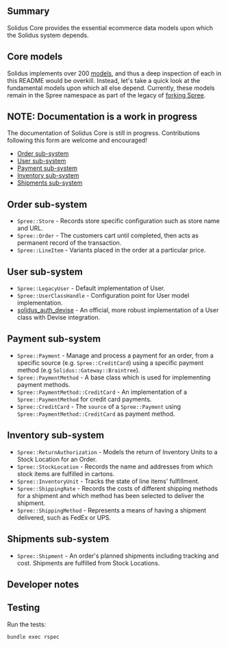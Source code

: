 Summary
------
Solidus Core provides the essential ecommerce data models upon which the
Solidus system depends.

Core models
-----------
Solidus implements over 200 [models](https://github.com/solidusio/solidus/tree/main/core/app/models/spree),
and thus a deep inspection of each in this README would be overkill. Instead,
let's take a quick look at the fundamental models upon which all else depend.
Currently, these models remain in the Spree namespace as part of the legacy of
[forking Spree](https://solidus.io/blog/2015/10/28/future-of-spree.html).

## NOTE: Documentation is a work in progress
The documentation of Solidus Core is still in progress. Contributions following
this form are welcome and encouraged!

* [Order sub-system](#order-sub-system)
* [User sub-system](#user-sub-system)
* [Payment sub-system](#payment-sub-system)
* [Inventory sub-system](#inventory-sub-system)
* [Shipments sub-system](#shipments-sub-system)

## Order sub-system
* `Spree::Store` - Records store specific configuration such as store name and URL.
* `Spree::Order` - The customers cart until completed, then acts as
permanent record of the transaction.
* `Spree::LineItem` - Variants placed in the order at a particular price.

## User sub-system
* `Spree::LegacyUser` - Default implementation of User.
* `Spree::UserClassHandle` - Configuration point for User model implementation.
* [solidus_auth_devise](https://github.com/solidusio/solidus_auth_devise) -
An official, more robust implementation of a User class with Devise
integration.

## Payment sub-system
* `Spree::Payment` - Manage and process a payment for an order, from a specific
source (e.g. `Spree::CreditCard`) using a specific payment method (e.g
`Solidus::Gateway::Braintree`).
* `Spree::PaymentMethod` - A base class which is used for implementing payment methods.
* `Spree::PaymentMethod::CreditCard` - An implementation of a `Spree::PaymentMethod` for credit card payments.
* `Spree::CreditCard` - The `source` of a `Spree::Payment` using `Spree::PaymentMethod::CreditCard` as payment method.

## Inventory sub-system
* `Spree::ReturnAuthorization` - Models the return of Inventory Units to
a Stock Location for an Order.
* `Spree::StockLocation` - Records the name and addresses from which stock items
are fulfilled in cartons.
* `Spree::InventoryUnit` - Tracks the state of line items' fulfillment.
* `Spree::ShippingRate` - Records the costs of different shipping methods for a
shipment and which method has been selected to deliver the shipment.
* `Spree::ShippingMethod` - Represents a means of having a shipment delivered,
such as FedEx or UPS.

## Shipments sub-system
* `Spree::Shipment` - An order's planned shipments including
tracking and cost. Shipments are fulfilled from Stock Locations.

Developer notes
---------------
## Testing

Run the tests:

```bash
bundle exec rspec
```
